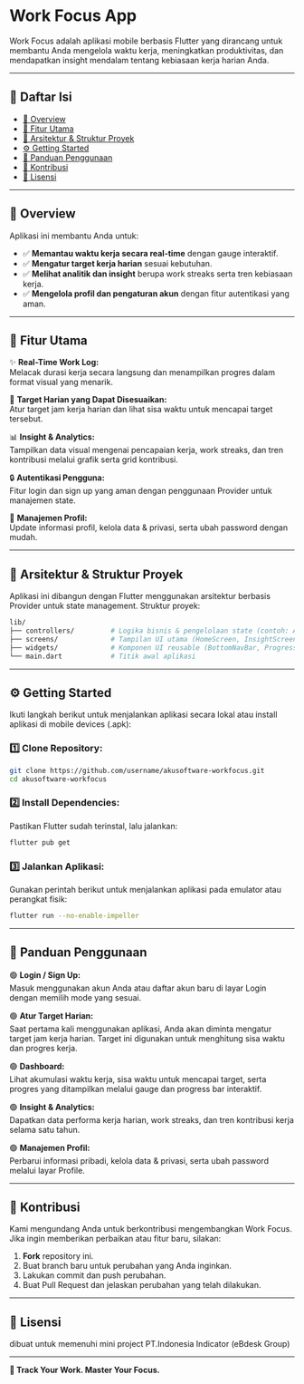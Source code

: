 # Work Focus App

Work Focus adalah aplikasi mobile berbasis Flutter yang dirancang untuk membantu Anda mengelola waktu kerja, meningkatkan produktivitas, dan mendapatkan insight mendalam tentang kebiasaan kerja harian Anda.

---

## 📌 Daftar Isi

- [📖 Overview](#overview)
- [🚀 Fitur Utama](#fitur-utama)
- [📂 Arsitektur & Struktur Proyek](#arsitektur--struktur-proyek)
- [⚙️ Getting Started](#getting-started)
- [📝 Panduan Penggunaan](#panduan-penggunaan)
- [🤝 Kontribusi](#kontribusi)
- [📜 Lisensi](#lisensi)

---

## 📖 Overview

Aplikasi ini membantu Anda untuk:
- ✅ **Memantau waktu kerja secara real-time** dengan gauge interaktif.
- ✅ **Mengatur target kerja harian** sesuai kebutuhan.
- ✅ **Melihat analitik dan insight** berupa work streaks serta tren kebiasaan kerja.
- ✅ **Mengelola profil dan pengaturan akun** dengan fitur autentikasi yang aman.

---

## 🚀 Fitur Utama

✨ **Real-Time Work Log:**  
Melacak durasi kerja secara langsung dan menampilkan progres dalam format visual yang menarik.

🎯 **Target Harian yang Dapat Disesuaikan:**  
Atur target jam kerja harian dan lihat sisa waktu untuk mencapai target tersebut.

📊 **Insight & Analytics:**  
Tampilkan data visual mengenai pencapaian kerja, work streaks, dan tren kontribusi melalui grafik serta grid kontribusi.

🔒 **Autentikasi Pengguna:**  
Fitur login dan sign up yang aman dengan penggunaan Provider untuk manajemen state.

👤 **Manajemen Profil:**  
Update informasi profil, kelola data & privasi, serta ubah password dengan mudah.

---

## 📂 Arsitektur & Struktur Proyek

Aplikasi ini dibangun dengan Flutter menggunakan arsitektur berbasis Provider untuk state management. Struktur proyek:

```bash
lib/
├── controllers/         # Logika bisnis & pengelolaan state (contoh: AuthController, TargetController)
├── screens/             # Tampilan UI utama (HomeScreen, InsightScreen, LoginScreen, ProfileScreen)
├── widgets/             # Komponen UI reusable (BottomNavBar, ProgressBox, dll.)
└── main.dart            # Titik awal aplikasi
```

---

## ⚙️ Getting Started

Ikuti langkah berikut untuk menjalankan aplikasi secara lokal atau install aplikasi di mobile devices (.apk):

### 1️⃣ Clone Repository:

```bash
git clone https://github.com/username/akusoftware-workfocus.git
cd akusoftware-workfocus
```

### 2️⃣ Install Dependencies:

Pastikan Flutter sudah terinstal, lalu jalankan:

```bash
flutter pub get
```

### 3️⃣ Jalankan Aplikasi:

Gunakan perintah berikut untuk menjalankan aplikasi pada emulator atau perangkat fisik:

```bash
flutter run --no-enable-impeller
```

---

## 📝 Panduan Penggunaan

🟢 **Login / Sign Up:**  
Masuk menggunakan akun Anda atau daftar akun baru di layar Login dengan memilih mode yang sesuai.

🟢 **Atur Target Harian:**  
Saat pertama kali menggunakan aplikasi, Anda akan diminta mengatur target jam kerja harian. Target ini digunakan untuk menghitung sisa waktu dan progres kerja.

🟢 **Dashboard:**  
Lihat akumulasi waktu kerja, sisa waktu untuk mencapai target, serta progres yang ditampilkan melalui gauge dan progress bar interaktif.

🟢 **Insight & Analytics:**  
Dapatkan data performa kerja harian, work streaks, dan tren kontribusi kerja selama satu tahun.

🟢 **Manajemen Profil:**  
Perbarui informasi pribadi, kelola data & privasi, serta ubah password melalui layar Profile.

---

## 🤝 Kontribusi

Kami mengundang Anda untuk berkontribusi mengembangkan Work Focus. Jika ingin memberikan perbaikan atau fitur baru, silakan:

1. **Fork** repository ini.
2. Buat branch baru untuk perubahan yang Anda inginkan.
3. Lakukan commit dan push perubahan.
4. Buat Pull Request dan jelaskan perubahan yang telah dilakukan.

---

## 📜 Lisensi

dibuat untuk memenuhi mini project PT.Indonesia Indicator (eBdesk Group)

---

**🎯 Track Your Work. Master Your Focus.**
